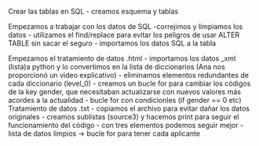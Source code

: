 
Crear las tablas en SQL
    - creamos esquema y tablas
    
Empezamos a trabajar con los datos de SQL
    -correjimos y limpiamos los datos 
        - utilizamos el find/replace para evitar los peligros de usar ALTER TABLE
        sin sacar el seguro
    - importamos los datos SQL a la tabla 

Empezamos el tratamiento de datos .html 
    - importamos los datos _xml (lista)a python y lo convertimos en la lista de diccionarios (Ana nos proporcionó un video explicativo)
        - eliminamos elementos redundantes de cada diccionario (level_0)
        - creamos un bucle for para cambiar los códigos de la key gender, que necesitaban actualizarse con nuevos valores más acordes a la actualidad
            - bucle for con condicionles (if gender == 0 etc)
Tratamiento de datos .txt
    - copiamos el archivo para evitar dañar los datos originales
        - creamos sublistas (source3) y hacemos print para seguir el funcionamiento del código - con tres elementos podemos seguir mejor
            - lista de datos limpios -> bucle for para tener cada aplicante
            
